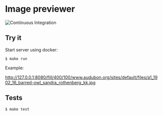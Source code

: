 # Image previewer

![Continuous Integration](https://github.com/eglebov-otus/final_project/workflows/CI/badge.svg)


Try it
---

Start server using docker:
```
$ make run
```

Example: 

http://127.0.0.1:8080/fill/400/100/www.audubon.org/sites/default/files/a1_1902_16_barred-owl_sandra_rothenberg_kk.jpg


Tests
---

```
$ make test
```